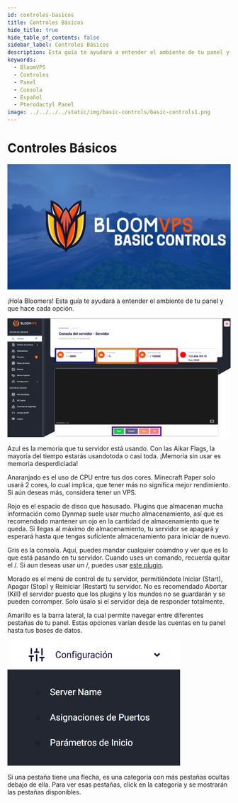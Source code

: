 ```yaml
---
id: controles-basicos
title: Controles Básicos
hide_title: true
hide_table_of_contents: false
sidebar_label: Controles Básicos
description: Esta guía te ayudará a entender el ambiente de tu panel y que hace cada opción.
keywords:
  - BloomVPS
  - Controles
  - Panel
  - Consola
  - Español
  - Pterodactyl Panel
image: ../../../../static/img/basic-controls/basic-controls1.png
---
```

# Controles Básicos
![BloomVPS Basic Controls](../../../../../static/img/basic-controls/basic-controls1.png)

¡Hola Bloomers! Esta guía te ayudará a entender el ambiente de tu panel y que hace cada opción.

![BloomVPS Basic Controls](../../img/controles-basicos/controles-basicos2.png)

Azul es la memoria que tu servidor está usando. Con las Aikar Flags, la mayoría del tiempo estarás usandotoda o casi toda. ¡Memoria sin usar es memoria desperdiciada!

Anaranjado es el uso de CPU entre tus dos cores. Minecraft Paper solo usará 2 cores, lo cual implica, que tener más no significa mejor rendimiento. Si aún deseas más, considera tener un VPS.

Rojo es el espacio de disco que hasusado. Plugins que almacenan mucha información como Dynmap suele usar mucho almacenamiento, así que es recomendado mantener un ojo en la cantidad de almacenamiento que te queda. Si llegas al máximo de almacenamiento, tu servidor se apagará y esperará hasta que tengas suficiente almacenamiento para iniciar de nuevo.

Gris es la consola. Aquí, puedes mandar cualquier coamdno y ver que es lo que está pasando en tu servidor. Cuando uses un comando, recuerda quitar el /. Si aun deseas usar un /, puedes usar [este plugin](https://www.spigotmc.org/resources/81157).

Morado es el menú de control de tu servidor, permitiéndote Iniciar (Start), Apagar (Stop) y Reiniciar (Restart) tu servidor. No es recomendado Abortar (Kill) el servidor puesto que los plugins y los mundos no se guardarán y se pueden corromper. Solo úsalo si el servidor deja de responder totalmente.

Amarillo es la barra lateral, la cual permite navegar entre diferentes pestañas de tu panel. Estas opciones varían desde las cuentas en tu panel hasta tus bases de datos.

![BloomVPS Basic Controls](../../img/controles-basicos/controles-basicos3.png)

 Si una pestaña tiene una flecha, es una categoría con más pestañas ocultas debajo de ella. Para ver esas pestañas, click en la categoría y se mostrarán las pestañas disponibles.
